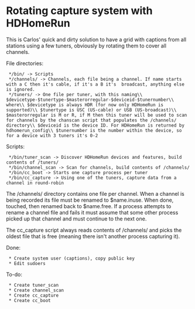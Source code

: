 # Rotating capture system with HDHomeRun

This is Carlos\' quick and dirty solution to have a grid with captions
from all stations using a few tuners, obviously by rotating them to
cover all channels.

File directories:

` */bin/ -> Scripts`\
` */channels/ -> Channels, each file being a channel. If name starts with a C then it's cable, if it's a B it's  broadcast, anything else is ignored.`\
` */tuners/ -> One file per tuner, with this naming\\     $devicetype-$tunertype-$masterorregular-$deviceid-$tunernumber\\ where\\ $devicetype is always HDR (for now only HDHomeRun is supported)\\ $tunertype is USC (US-cable) or USB (US-broadcast)\\ $masterorregular is M or R, if M then this tuner will be used to scan for channels by the chanscan script that populates the /channels/ directory\\ $deviceid is the device ID. For HDHomeRun is returned by hdhomerun_config\\ $tunernumber is the number within the device, so for a device with 3 tuners it's 0-2`

Scripts:

` */bin/tuner_scan -> Discover HDHomeRun devices and features, build contents of /tuners/`\
` */bin/channel_scan -> Scan for channels, build contents of /channels/`\
` */bin/cc_boot -> Starts one capture process per tuner`\
` */bin/cc_capture -> Using one of the tuners, capture data from a channel in round-robin`

The /channels/ directory contains one file per channel. When a channel
is being recorded its file must be renamed to \$name.inuse. When done,
touched, then renamed back to \$name.free. If a process attempts to
rename a channel file and fails it must assume that some other process
picked up that channel and must continue to the next one.

The cc\_capture script always reads contents of /channels/ and picks the
oldest file that is free (meaning there isn\'t another process capturing
it).

Done:

` * Create system user (captions), copy public key`\
` * Edit sudoers`

To-do:

` * Create tuner_scan`\
` * Create channel_scan`\
` * Create cc_capture`\
` * Create cc_boot`
